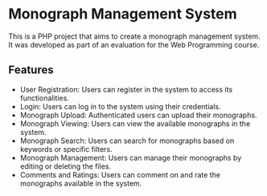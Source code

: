# Monograph Management System

This is a PHP project that aims to create a monograph management system. It was developed as part of an evaluation for the Web Programming course.

## Features

- User Registration: Users can register in the system to access its functionalities.
- Login: Users can log in to the system using their credentials.
- Monograph Upload: Authenticated users can upload their monographs.
- Monograph Viewing: Users can view the available monographs in the system.
- Monograph Search: Users can search for monographs based on keywords or specific filters.
- Monograph Management: Users can manage their monographs by editing or deleting the files.
- Comments and Ratings: Users can comment on and rate the monographs available in the system.

